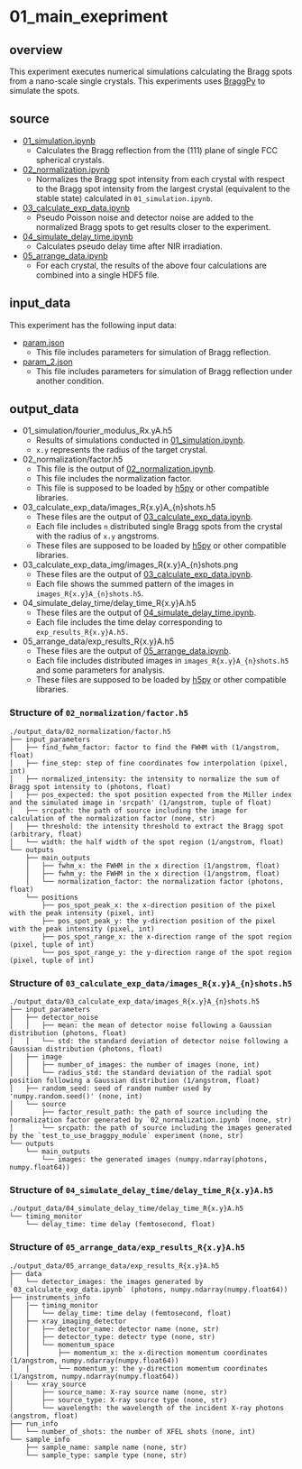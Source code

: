 # 01_main_exepriment

## overview
This experiment executes numerical simulations calculating the Bragg spots from a nano-scale single crystals. This experiments uses [BraggPy](https://github.com/Surpris/BraggPy) to simulate the spots.

## source

* [01_simulation.ipynb](./source/01_simulation.ipynb)
    * Calculates the Bragg reflection from the (111) plane of single FCC spherical crystals.
* [02_normalization.ipynb](./source/02_normalization.ipynb)
    * Normalizes the Bragg spot intensity from each crystal with respect to the Bragg spot intensity from the largest crystal (equivalent to the stable state) calculated in `01_simulation.ipynb`.
* [03_calculate_exp_data.ipynb](./source/03_calculate_exp_data.ipynb)
    * Pseudo Poisson noise and detector noise are added to the normalized Bragg spots to get results closer to the experiment.
* [04_simulate_delay_time.ipynb](./source/04_simulate_delay_time.ipynb)
    * Calculates pseudo delay time after NIR irradiation.
* [05_arrange_data.ipynb](./source/05_arrange_data.ipynb)
    * For each crystal, the results of the above four calculations are combined into a single HDF5 file.

## input_data
This experiment has the following input data:

* [param.json](./input_data/param.json)
    * This file includes parameters for simulation of Bragg reflection.
* [param_2.json](./input_data/param_2.json)
    * This file includes parameters for simulation of Bragg reflection under another condition.

## output_data

* 01_simulation/fourier_modulus_Rx.yA.h5
    * Results of simulations conducted in [01_simulation.ipynb](./source/01_simulation.ipynb).
    * `x.y` represents the radius of the target crystal.
* 02_normalization/factor.h5
    * This file is the output of [02_normalization.ipynb](./source/02_normalization.ipynb).
    * This file includes the normalization factor.
    * This file is supposed to be loaded by [h5py](https://www.h5py.org/) or other compatible libraries.
* 03_calculate_exp_data/images_R{x.y}A_{n}shots.h5
    * These files are the output of [03_calculate_exp_data.ipynb](./source/03_calculate_exp_data.ipynb).
    * Each file includes `n` distributed single Bragg spots from the crystal with the radius of `x.y` angstroms.
    * These files are supposed to be loaded by [h5py](https://www.h5py.org/) or other compatible libraries.
* 03_calculate_exp_data_img/images_R{x.y}A_{n}shots.png
    * These files are the output of [03_calculate_exp_data.ipynb](./source/03_calculate_exp_data.ipynb).
    * Each file shows the summed pattern of the images in `images_R{x.y}A_{n}shots.h5`.
* 04_simulate_delay_time/delay_time_R{x.y}A.h5
    * These files are the output of [04_simulate_delay_time.ipynb](./source/04_simulate_delay_time.ipynb).
    * Each file includes the time delay corresponding to `exp_results_R{x.y}A.h5.`
* 05_arrange_data/exp_results_R{x.y}A.h5
    * These files are the output of [05_arrange_data.ipynb](./source/05_arrange_data.ipynb).
    * Each file includes distributed images in `images_R{x.y}A_{n}shots.h5` and some parameters for analysis.
    * These files are supposed to be loaded by [h5py](https://www.h5py.org/) or other compatible libraries.

### Structure of `02_normalization/factor.h5`

```
./output_data/02_normalization/factor.h5
├── input_parameters
│   ├── find_fwhm_factor: factor to find the FWHM with (1/angstrom, float)
│   ├── fine_step: step of fine coordinates fow interpolation (pixel, int)
│   ├── normalized_intensity: the intensity to normalize the sum of Bragg spot intensity to (photons, float)
│   ├── pos_expected: the spot position expected from the Miller index and the simulated image in 'srcpath' (1/angstrom, tuple of float)
│   ├── srcpath: the path of source including the image for calculation of the normalization factor (none, str)
│   ├── threshold: the intensity threshold to extract the Bragg spot (arbitrary, float)
│   └── width: the half width of the spot region (1/angstrom, float)
└── outputs
    ├── main_outputs
    │   ├── fwhm_x: the FWHM in the x direction (1/angstrom, float)
    │   ├── fwhm_y: the FWHM in the x direction (1/angstrom, float)
    │   └── normalization_factor: the normalization factor (photons, float)
    └── positions
        ├── pos_spot_peak_x: the x-direction position of the pixel with the peak intensity (pixel, int)
        ├── pos_spot_peak_y: the y-direction position of the pixel with the peak intensity (pixel, int)
        ├── pos_spot_range_x: the x-direction range of the spot region (pixel, tuple of int)
        └── pos_spot_range_y: the y-direction range of the spot region (pixel, tuple of int)
```

### Structure of `03_calculate_exp_data/images_R{x.y}A_{n}shots.h5`

```
./output_data/03_calculate_exp_data/images_R{x.y}A_{n}shots.h5
├── input_parameters
│   ├── detector_noise
│   │   ├── mean: the mean of detector noise following a Gaussian distribution (photons, float)
│   │   └── std: the standard deviation of detector noise following a Gaussian distribution (photons, float)
│   ├── image
│   │   ├── number_of_images: the number of images (none, int)
│   │   └── radius_std: the standard deviation of the radial spot position following a Gaussian distribution (1/angstrom, float)
│   ├── random_seed: seed of random number used by 'numpy.random.seed()' (none, int)
│   └── source
│       ├── factor_result_path: the path of source including the normalization factor generated by `02_normalization.ipynb` (none, str)
│       └── srcpath: the path of source including the images generated by the `test_to_use_braggpy_module` experiment (none, str)
└── outputs
    └── main_outputs
        └── images: the generated images (numpy.ndarray(photons, numpy.float64))
```

### Structure of `04_simulate_delay_time/delay_time_R{x.y}A.h5`

```
./output_data/04_simulate_delay_time/delay_time_R{x.y}A.h5
└── timing_monitor
    └── delay_time: time delay (femtosecond, float)
```

### Structure of `05_arrange_data/exp_results_R{x.y}A.h5`

```
./output_data/05_arrange_data/exp_results_R{x.y}A.h5
├── data
│   └── detector_images: the images generated by `03_calculate_exp_data.ipynb` (photons, numpy.ndarray(numpy.float64))
├── instruments_info
│   │── timing_monitor
│   │   └── delay_time: time delay (femtosecond, float)
│   ├── xray_imaging_detector
│   │   ├── detector_name: detector name (none, str)
│   │   ├── detector_type: detectr type (none, str)
│   │   └── momentum_space
│   │       ├── momentum_x: the x-direction momentum coordinates (1/angstrom, numpy.ndarray(numpy.float64))
│   │       └── momentum_y: the y-direction momentum coordinates (1/angstrom, numpy.ndarray(numpy.float64))
│   └── xray_source
│       ├── source_name: X-ray source name (none, str)
│       ├── source_type: X-ray source type (none, str)
│       └── wavelength: the wavelength of the incident X-ray photons (angstrom, float)
├── run_info
│   └── number_of_shots: the number of XFEL shots (none, int)
└── sample_info
    ├── sample_name: sample name (none, str)
    └── sample_type: sample type (none, str)
```
